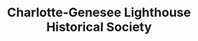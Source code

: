 ---
layout: repo
title: "Charlotte-Genesee Lighthouse Historical Society"
id: 22132
permalink: repos/22132/
---